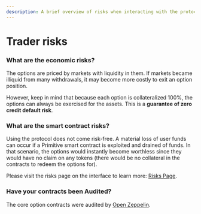 ```yaml
---
description: A brief overview of risks when interacting with the protocol.
---
```


# Trader risks

### What are the economic risks?

The options are priced by markets with liquidity in them. If markets became illiquid from many withdrawals, it may become more costly to exit an option position. 

However, keep in mind that because each option is collateralized 100%, the options can always be exercised for the assets. This is a **guarantee of zero credit default risk**.

### **What are the smart contract risks?**

Using the protocol does not come risk-free. A material loss of user funds can occur if a Primitive smart contract is exploited and drained of funds. In that scenario, the options would instantly become worthless since they would have no claim on any tokens \(there would be no collateral in the contracts to redeem the options for\).

Please visit the risks page on the interface to learn more: [Risks Page](https://app.primitive.finance/risks).

### Have your contracts been Audited?

The core option contracts were audited by [Open Zeppelin](https://blog.openzeppelin.com/primitive-audit/).



